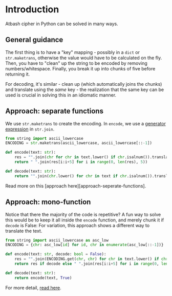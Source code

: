 # Introduction
Atbash cipher in Python can be solved in many ways.  

## General guidance
The first thing is to have a "key" mapping - possibly in a `dict` or `str.maketrans`, otherwise the value would have to be calculated on the fly.
Then, you have to "clean" up the string to be encoded by removing numbers/whitespace.
Finally, you break it up into chunks of five before returning it.

For decoding, it's similar - clean up (which automatically joins the chunks) and translate using the _same_ key - the realization that the same key can be used is crucial in solving this in an idiomatic manner.

## Approach: separate functions
We use `str.maketrans` to create the encoding. 
In `encode`, we use a [generator expression][generator expression] in `str.join`.
```python
from string import ascii_lowercase
ENCODING = str.maketrans(ascii_lowercase, ascii_lowercase[::-1])

def encode(text: str):
    res = "".join(chr for chr in text.lower() if chr.isalnum()).translate(ENCODING)
    return " ".join(res[i:i+5] for i in range(0, len(res), 5))

def decode(text: str):
    return "".join(chr.lower() for chr in text if chr.isalnum()).translate(ENCODING)
```
Read more on this [approach here][approach-seperate-functions].

## Approach: mono-function
Notice that there the majority of the code is repetitive? 
A fun way to solve this would be to keep it all inside the `encode` function, and merely chunk it if `decode` is False:
For variation, this approach shows a different way to translate the text.
```python
from string import ascii_lowercase as asc_low
ENCODING = {chr: asc_low[id] for id, chr in enumerate(asc_low[::-1])}

def encode(text: str, decode: bool = False):
    res = "".join(ENCODING.get(chr, chr) for chr in text.lower() if chr.isalnum())
    return res if decode else " ".join(res[i:i+5] for i in range(0, len(res), 5))

def decode(text: str):
    return encode(text, True)
```
For more detail, [read here][approach-mono-function].

[approach-separate-functions]: https://exercism.org/tracks/python/exercises/atbash-cipher/approaches/separate-functions
[approach-mono-function]: https://exercism.org/tracks/python/exercises/atbash-cipher/approaches/mono-function
[generator expression]: https://www.programiz.com/python-programming/generator
